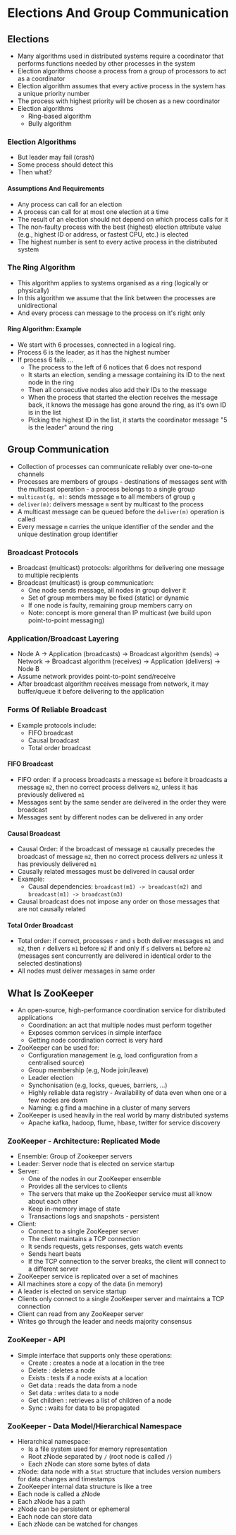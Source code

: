 # Elections And Group Communication

## Elections

- Many algorithms used in distributed systems require a coordinator that performs functions needed by other processes in the system
- Election algorithms choose a process from a group of processors to act as a coordinator
- Election algorithm assumes that every active process in the system has a unique priority number
- The process with highest priority will be chosen as a new coordinator
- Election algorithms
  - Ring-based algorithm
  - Bully algorithm

### Election Algorithms

- But leader may fail (crash)
- Some process should detect this
- Then what?

#### Assumptions And Requirements

- Any process can call for an election
- A process can call for at most one election at a time
- The result of an election should not depend on which process calls for it
- The non-faulty process with the best (highest) election attribute value (e.g., highest ID or address, or fastest CPU, etc.) is elected
- The highest number is sent to every active process in the distributed system

### The Ring Algorithm

- This algorithm applies to systems organised as a ring (logically or physically)
- In this algorithm we assume that the link between the processes are unidirectional
- And every process can message to the process on it's right only

#### Ring Algorithm: Example

- We start with 6 processes, connected in a logical ring.
- Process 6 is the leader, as it has the highest number
- If process 6 fails ...
  - The process to the left of 6 notices that 6 does not respond
  - It starts an election, sending a message containing its ID to the next node in the ring
  - Then all consecutive nodes also add their IDs to the message
  - When the process that started the election receives the message back, it knows the message has gone around the ring, as it's own ID is in the list
  - Picking the highest ID in the list, it starts the coordinator message "5 is the leader" around the ring

## Group Communication

- Collection of processes can communicate reliably over one-to-one channels
- Processes are members of groups - destinations of messages sent with the multicast operation - a process belongs to a single group
- `multicast(g, m)`: sends message `m` to all members of group `g`
- `deliver(m)`: delivers message `m` sent by multicast to the process
- A multicast message can be queued before the `deliver(m)` operation is called
- Every message `m` carries the unique identifier of the sender and the unique destination group identifier

### Broadcast Protocols

- Broadcast (multicast) protocols: algorithms for delivering one message to multiple recipients
- Broadcast (multicast) is group communication:
  - One node sends message, all nodes in group deliver it
  - Set of group members may be fixed (static) or dynamic
  - If one node is faulty, remaining group members carry on
  - Note: concept is more general than IP multicast (we build upon point-to-point messaging)

### Application/Broadcast Layering

- Node A -> Application (broadcasts) -> Broadcast algorithm (sends) -> Network -> Broadcast algorithm (receives) -> Application (delivers) -> Node B
- Assume network provides point-to-point send/receive
- After broadcast algorithm receives message from network, it may buffer/queue it before delivering to the application

### Forms Of Reliable Broadcast

- Example protocols include:
  - FIFO broadcast
  - Causal broadcast
  - Total order broadcast

#### FIFO Broadcast

- FIFO order: if a process broadcasts a message `m1` before it broadcasts a message `m2`, then no correct process delivers `m2`, unless it has previously delivered `m1`
- Messages sent by the same sender are delivered in the order they were broadcast
- Messages sent by different nodes can be delivered in any order

#### Causal Broadcast

- Causal Order: if the broadcast of message `m1` causally precedes the broadcast of message `m2`, then no correct process delivers `m2` unless it has previously delivered `m1`
- Causally related messages must be delivered in causal order
- Example:
  - Causal dependencies: `broadcast(m1) -> broadcast(m2)` and `broadcast(m1) -> broadcast(m3)`
- Causal broadcast does not impose any order on those messages that are not causally related

#### Total Order Broadcast

- Total order: if correct, processes `r` and `s` both deliver messages `m1` and `m2`, then `r` delivers `m1` before `m2` if and only if `s` delivers `m1` before `m2` (messages sent concurrently are delivered in identical order to the selected destinations)
- All nodes must deliver messages in same order

## What Is ZooKeeper

- An open-source, high-performance coordination service for distributed applications
  - Coordination: an act that multiple nodes must perform together
  - Exposes common services in simple interface
  - Getting node coordination correct is very hard
- ZooKeeper can be used for:
  - Configuration management (e.g, load configuration from a centralised source)
  - Group membership (e.g, Node join/leave)
  - Leader election
  - Synchonisation (e.g, locks, queues, barriers, ...)
  - Highly reliable data registry - Availability of data even when one or a few nodes are down
  - Naming: e.g find a machine in a cluster of many servers
- ZooKeeper is used heavily in the real world by many distributed systems
  - Apache kafka, hadoop, flume, hbase, twitter for service discovery

### ZooKeeper - Architecture: Replicated Mode

- Ensemble: Group of Zookeeper servers
- Leader: Server node that is elected on service startup
- Server:
  - One of the nodes in our ZooKeeper ensemble
  - Provides all the services to clients
  - The servers that make up the ZooKeeper service must all know about each other
  - Keep in-memory image of state
  - Transactions logs and snapshots - persistent
- Client:
  - Connect to a single ZooKeeper server
  - The client maintains a TCP connection
  - It sends requests, gets responses, gets watch events
  - Sends heart beats
  - If the TCP connection to the server breaks, the client will connect to a different server
- ZooKeeper service is replicated over a set of machines
- All machines store a copy of the data (in memory)
- A leader is elected on service startup
- Clients only connect to a single ZooKeeper server and maintains a TCP connection
- Client can read from any ZooKeeper server
- Writes go through the leader and needs majority consensus

### ZooKeeper - API

- Simple interface that supports only these operations:
  - Create : creates a node at a location in the tree
  - Delete : deletes a node
  - Exists : tests if a node exists at a location
  - Get data : reads the data from a node
  - Set data : writes data to a node
  - Get children : retrieves a list of children of a node
  - Sync : waits for data to be propagated

### ZooKeeper - Data Model/Hierarchical Namespace

- Hierarchical namespace:
  - Is a file system used for memory representation
  - Root zNode separated by `/` (root node is called `/`)
  - Each zNode can store some bytes of data
- zNode: data node with a `Stat` structure that includes version numbers for data changes and timestamps
- ZooKeeper internal data structure is like a tree
- Each node is called a zNode
- Each zNode has a path
- zNode can be persistent or ephemeral
- Each node can store data
- Each zNode can be watched for changes
